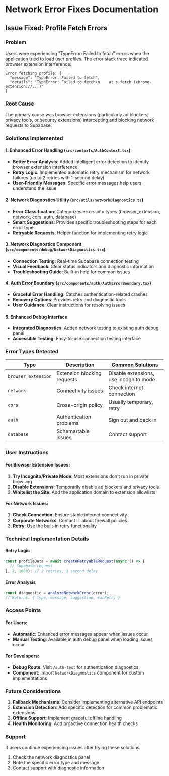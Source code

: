 # Network Error Fixes Documentation

## Issue Fixed: Profile Fetch Errors

### Problem
Users were experiencing "TypeError: Failed to fetch" errors when the application tried to load user profiles. The error stack trace indicated browser extension interference:

```
Error fetching profile: {
  "message": "TypeError: Failed to fetch",
  "details": "TypeError: Failed to fetch\n    at s.fetch (chrome-extension://...)"
}
```

### Root Cause
The primary cause was browser extensions (particularly ad blockers, privacy tools, or security extensions) intercepting and blocking network requests to Supabase.

### Solutions Implemented

#### 1. Enhanced Error Handling (`src/contexts/AuthContext.tsx`)
- **Better Error Analysis**: Added intelligent error detection to identify browser extension interference
- **Retry Logic**: Implemented automatic retry mechanism for network failures (up to 2 retries with 1-second delay)
- **User-Friendly Messages**: Specific error messages help users understand the issue

#### 2. Network Diagnostics Utility (`src/utils/networkDiagnostics.ts`)
- **Error Classification**: Categorizes errors into types (browser_extension, network, cors, auth, database)
- **Smart Suggestions**: Provides specific troubleshooting steps for each error type
- **Retryable Requests**: Helper function for implementing retry logic

#### 3. Network Diagnostics Component (`src/components/debug/NetworkDiagnostics.tsx`)
- **Connection Testing**: Real-time Supabase connection testing
- **Visual Feedback**: Clear status indicators and diagnostic information
- **Troubleshooting Guide**: Built-in help for common issues

#### 4. Auth Error Boundary (`src/components/auth/AuthErrorBoundary.tsx`)
- **Graceful Error Handling**: Catches authentication-related crashes
- **Recovery Options**: Provides retry and diagnostic tools
- **User Guidance**: Clear instructions for resolving issues

#### 5. Enhanced Debug Interface
- **Integrated Diagnostics**: Added network testing to existing auth debug panel
- **Accessible Testing**: Easy-to-use connection testing interface

### Error Types Detected

| Type | Description | Common Solutions |
|------|-------------|------------------|
| `browser_extension` | Extension blocking requests | Disable extensions, use incognito mode |
| `network` | Connectivity issues | Check internet connection |
| `cors` | Cross-origin policy | Usually temporary, retry |
| `auth` | Authentication problems | Sign out and back in |
| `database` | Schema/table issues | Contact support |

### User Instructions

#### For Browser Extension Issues:
1. **Try Incognito/Private Mode**: Most extensions don't run in private browsing
2. **Disable Extensions**: Temporarily disable ad blockers and privacy tools
3. **Whitelist the Site**: Add the application domain to extension allowlists

#### For Network Issues:
1. **Check Connection**: Ensure stable internet connectivity
2. **Corporate Networks**: Contact IT about firewall policies
3. **Retry**: Use the built-in retry functionality

### Technical Implementation Details

#### Retry Logic
```typescript
const profileData = await createRetryableRequest(async () => {
  // Supabase request
}, 2, 1000); // 2 retries, 1 second delay
```

#### Error Analysis
```typescript
const diagnostic = analyzeNetworkError(error);
// Returns: { type, message, suggestion, canRetry }
```

### Access Points

#### For Users:
- **Automatic**: Enhanced error messages appear when issues occur
- **Manual Testing**: Available in auth debug panel when loading issues occur

#### For Developers:
- **Debug Route**: Visit `/auth-test` for authentication diagnostics
- **Component**: Import `NetworkDiagnostics` component for custom implementations

### Future Considerations

1. **Fallback Mechanisms**: Consider implementing alternative API endpoints
2. **Extension Detection**: Add specific detection for common problematic extensions
3. **Offline Support**: Implement graceful offline handling
4. **Health Monitoring**: Add proactive connection health checks

### Support

If users continue experiencing issues after trying these solutions:
1. Check the network diagnostics panel
2. Note the specific error type and message
3. Contact support with diagnostic information
